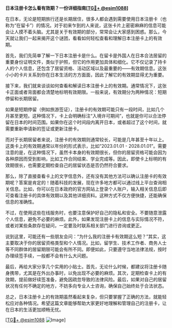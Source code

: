**日本注册卡怎么看有效期？一份详细指南[[TG💪+ @esim1088](https://t.me/s/esim1088)]**

在日本，无论是短期旅行还是长期居住，很多人都会遇到需要使用日本注册卡（也称为“在留卡”）的情况。对于初来乍到的人来说，这张卡片上密密麻麻的信息可能会让人摸不着头脑。尤其是关于有效期的部分，常常会让大家感到困惑。那么，今天就让我们一起来揭开这个谜团，看看如何轻松查看和理解日本注册卡上的有效期。

首先，我们先简单了解一下日本注册卡是什么。在留卡是外国人在日本合法居留的重要身份证明文件，类似于护照，但它的作用更加具体和细化。它不仅记录了持卡人的个人信息，还包含了居留资格、活动区域以及最重要的——有效期信息。这张小小的卡片关系到你在日本生活的方方面面，因此了解它的有效期显得尤为重要。

接下来，我们就来谈谈如何查看和解读日本注册卡上的有效期。通常情况下，这张卡正面或者背面都会清楚地标明有效期限。一般来说，有效期分为两种情况：短期停留和长期居留。

如果是短期停留（例如旅游签证），注册卡的有效期可能只有一段时间，比如几个月甚至更短。这种情况下，卡上会明确标注“入境许可期间”，也就是你可以合法停留在日本的时间范围。如果你在这个时间段内离开日本，或者超过了这个时间，就需要重新申请新的签证或更新注册卡。

而对于长期居留者来说，注册卡的有效期则通常较长，可能是几年甚至十年以上。这类卡上的有效期通常以年份的形式表示，比如“2023.01.01 - 2028.01.01”。需要注意的是，在这种情况下，虽然卡本身的有效期很长，但你的居留资格可能会因为各种原因而受到影响，比如工作合同结束、学业完成等。因此，即使卡上标明的有效期很长，也需要定期检查自己的居留状态是否仍然符合要求。

那么，除了直接查看卡上的文字信息外，还有没有其他方法可以确认注册卡的有效期呢？答案是肯定的！随着科技的发展，现在许多地方都可以通过线上平台查询相关信息。比如，你可以在日本政府的官方网站上登录个人账户，输入相关信息后即可查看注册卡的具体有效期以及其他详细资料。这种方式不仅方便快捷，还能确保信息的准确性。

不过，在使用这些在线服务时，也要注意保护好自己的隐私和安全。不要随意泄露个人信息，避免不必要的麻烦。此外，如果发现注册卡上的信息与实际情况不符，或者对某些条款存在疑问，一定要及时联系相关部门进行咨询或更正。

说到这里，可能还有一些朋友会问：“为什么我的注册卡有效期这么短？”其实，这主要取决于你的居留资格类型和个人情况。比如，留学生、技术工作者、商务人士等不同群体的居留期限可能会有所不同。即便如此，只要遵守当地法律法规，按时办理续签手续，一般都不会有什么大问题。

最后，再给大家分享几个实用的小贴士。首先，无论什么时候，都建议将注册卡随身携带，尤其是在外出办事时，以免出现不必要的麻烦。其次，定期检查卡上的有效期，提前做好续签准备，避免因疏忽导致的法律风险。最后，如果对自己的居留状况有任何不确定的地方，不妨多向专业人士咨询，确保自己始终处于合法状态。

总之，日本注册卡上的有效期虽然看起来复杂，但只要掌握了正确的方法，就能轻松应对各种情况。希望这篇文章能够帮助大家更好地理解和管理自己的注册卡，让在日本的生活更加顺畅无忧。

[[TG💪+ @esim1088](https://t.me/s/esim1088) ![Image](https://i.postimg.cc/4NQfJmqS/Snipaste-2025-05-13-00-14-12.png)]